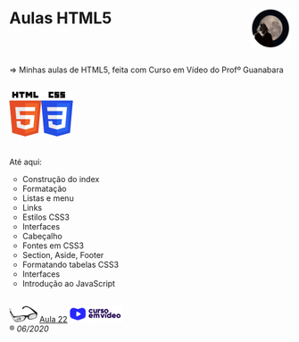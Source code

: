 <h1>Aulas HTML5<img src="_imagens/me_peq.png" align="right"/></h1><br/>
<br/>

=> Minhas aulas de HTML5, feita com Curso em Vídeo do Profº Guanabara<br/><br/>

<img src="_imagens/HTML5_logo.png" align="left"/><img src="_imagens/CSS3_logo.png"/>
<br/><br/><br/>
Até aqui:
<ul type="circle">
	<li>Construção do index</li>
	<li>Formatação</li>
	<li>Listas e menu</li>
	<li>Links</li>
	<li>Estilos CSS3</li>
	<li>Interfaces</li>
	<li>Cabeçalho</li>
	<li>Fontes em CSS3</li>
	<li>Section, Aside, Footer</li>
	<li>Formatando tabelas CSS3</li>
	<li>Interfaces</li>
	<li>Introdução ao JavaScript</li>
</ul>
<br/>

<img src="_imagens/glass-oculos-preto-min.png"/>
<a href="https://www.youtube.com/watch?v=jXPU0uAzmYY" target="_blank">Aula 22</a><a href="https://www.youtube.com/channel/UCrWvhVmt0Qac3HgsjQK62FQ" target="_blank"><img src="_imagens/cursoemvideo-logo.png"/></a>
<br/>
&reg;
<i>06/2020</i>
